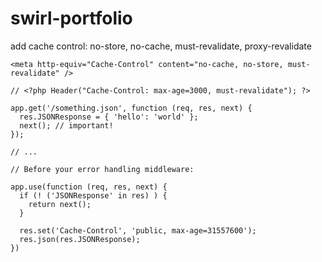 # swirl-portfolio

add cache control:
no-store, no-cache, must-revalidate, proxy-revalidate

```
<meta http-equiv="Cache-Control" content="no-cache, no-store, must-revalidate" />
```

```
// <?php Header("Cache-Control: max-age=3000, must-revalidate"); ?>
```

```
app.get('/something.json', function (req, res, next) {
  res.JSONResponse = { 'hello': 'world' };
  next(); // important! 
});

// ...

// Before your error handling middleware:

app.use(function (req, res, next) {
  if (! ('JSONResponse' in res) ) {
    return next();
  }

  res.set('Cache-Control', 'public, max-age=31557600');
  res.json(res.JSONResponse);
})
```
